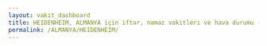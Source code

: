 ```yaml
---
layout: vakit_dashboard
title: HEIDENHEIM, ALMANYA için iftar, namaz vakitleri ve hava durumu - ilçe/eyalet seç
permalink: /ALMANYA/HEIDENHEIM/
---
```


<script type="text/javascript">
  var GLOBAL_COUNTRY = 'ALMANYA';
  var GLOBAL_CITY = 'HEIDENHEIM';
  var GLOBAL_STATE = '';
  var lat = 72;
  var lon = 21;
</script>
